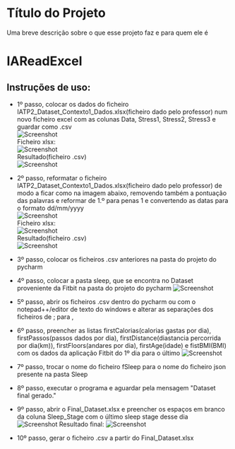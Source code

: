 # Título do Projeto

Uma breve descrição sobre o que esse projeto faz e para quem ele é

# IAReadExcel

## Instruções de uso:
- 1º passo, colocar os dados do ficheiro IATP2_Dataset_Contexto1_Dados.xlsx(ficheiro dado pelo professor) num novo ficheiro excel com as colunas Data, Stress1, Stress2, Stress3 e guardar como .csv<br />
![Screenshot](Images/Stress1.png)<br />
Ficheiro xlsx:<br />
![Screenshot](Images/Stress2.png)<br />
Resultado(ficheiro .csv)<br />
![Screenshot](Images/StressFinal.png)<br />
- 2º passo, reformatar o ficheiro IATP2_Dataset_Contexto1_Dados.xlsx(ficheiro dado pelo professor) de modo a ficar como na imagem abaixo, removendo também a pontuação das palavras e reformar de 1.º para penas 1 e convertendo as datas para o formato dd/mm/yyyy<br />
![Screenshot](Images/Dataset1.png)<br />
Ficheiro xlsx:<br />
![Screenshot](Images/Dataset2.png)<br />
Resultado(ficheiro .csv)<br />
![Screenshot](Images/DatasetFinal.png)<br />
- 3º passo, colocar os ficheiros .csv anteriores na pasta do projeto do pycharm

- 4º passo, colocar a pasta sleep, que se encontra no Dataset proveniente da Fitbit na pasta do projeto do pycharm
![Screenshot](Images/3.png)
- 5º passo, abrir os ficheiros .csv dentro do pycharm ou com o notepad++/editor de texto do windows e alterar as separações dos ficheiros de ; para ,

- 6º passo, preencher as listas firstCalorias(calorias gastas por dia), firstPassos(passos dados por dia), firstDistance(diastancia percorrida por dia(km)), firstFloors(andares por dia), firstAge(idade) e fistBMI(BMI) com os dados da aplicação Fitbit do 1º dia para o último
![Screenshot](Images/5.png)
- 7º passo, trocar o nome do ficheiro fSleep para o nome do ficheiro json presente na pasta Sleep

- 8º passo, executar o programa e aguardar pela mensagem "Dataset final gerado."

- 9º passo, abrir o Final_Dataset.xlsx e preencher os espaços em branco da coluna Sleep_Stage com o último sleep stage desse dia
![Screenshot](Images/DatasetFinalXSLX.png)
Resultado final:
![Screenshot](Images/DatasetFinalXSLXResultado.png)
- 10º passo, gerar o ficheiro .csv a partir do Final_Dataset.xlsx
